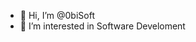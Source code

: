 - 👋 Hi, I’m @0biSoft
- 👀 I’m interested in Software Develoment

<!---
0biSoft/0biSoft is a ✨ special ✨ repository because its `README.md` (this file) appears on your GitHub profile.
You can click the Preview link to take a look at your changes.
--->
